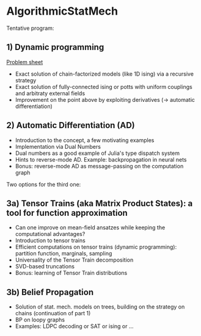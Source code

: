 # AlgorithmicStatMech

Tentative program:

## 1) Dynamic programming
  [Problem sheet](1_dynamic_programming.pdf)
  - Exact solution of chain-factorized models (like 1D ising) via a recursive strategy
  - Exact solution of fully-connected ising or potts with uniform couplings and arbitraty external fields
  - Improvement on the point above by exploiting derivatives (-> automatic differentiation)

 ## 2) Automatic Differentiation (AD)

  - Introduction to the concept, a few motivating examples
  - Implementation via Dual Numbers
  - Dual numbers as a good example of Julia's type dispatch system
  - Hints to reverse-mode AD. Example: backpropagation in neural nets
  - Bonus: reverse-mode AD as message-passing on the computation graph

Two options for the third one:

  ## 3a) Tensor Trains (aka Matrix Product States): a tool for function approximation
  - Can one improve on mean-field ansatzes while keeping the computational advantages?
  - Introduction to tensor trains
  - Efficient computations on tensor trains (dynamic programming): partition function, marginals, sampling
  - Universality of the Tensor Train decomposition
  - SVD-based truncations
  - Bonus: learning of Tensor Train distributions

 ## 3b) Belief Propagation
  - Solution of stat. mech. models on trees, building on the strategy on chains (continuation of part 1)
  - BP on loopy graphs
  - Examples: LDPC decoding or SAT or ising or ...
